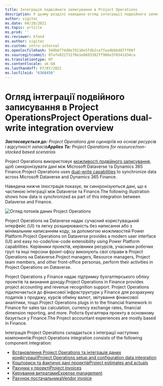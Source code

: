 ```yaml
---
title: Інтеграція подвійного записування в Project Operations
description: У цьому розділі наведено огляд інтеграції подвійного записування в Project Operations.
author: sigitac
ms.date: 04/28/2021
ms.topic: article
ms.prod: ''
ms.reviewer: kfend
ms.author: sigitac
ms.custom: intro-internal
ms.openlocfilehash: 540b6f74d8e79116e5fdb2ceffaa4bbb487ff08f
ms.sourcegitcommit: 0fafe022731f0e1e8693382ff906e3f8541d34ca
ms.translationtype: HT
ms.contentlocale: uk-UA
ms.lasthandoff: 07/07/2021
ms.locfileid: "6368456"
---
```

# <a name="project-operations-dual-write-integration-overview"></a><span data-ttu-id="2dc4b-103">Огляд інтеграції подвійного записування в Project Operations</span><span class="sxs-lookup"><span data-stu-id="2dc4b-103">Project Operations dual-write integration overview</span></span>

<span data-ttu-id="2dc4b-104">_**Застосовується до:** Project Operations для сценаріїв на основі ресурсів і відсутності запасів_</span><span class="sxs-lookup"><span data-stu-id="2dc4b-104">_**Applies To:** Project Operations for resource/non-stocked based scenarios_</span></span>

<span data-ttu-id="2dc4b-105">Project Operations використовує [можливості подвійного записування](/dynamics365/fin-ops-core/dev-itpro/data-entities/dual-write/dual-write-home-page), щоб синхронізувати дані між Microsoft Dataverse та Dynamics 365 Finance.</span><span class="sxs-lookup"><span data-stu-id="2dc4b-105">Project Operations uses [dual-write capabilities](/dynamics365/fin-ops-core/dev-itpro/data-entities/dual-write/dual-write-home-page) to synchronize data across Microsoft Dataverse and Dynamics 365 Finance.</span></span>

<span data-ttu-id="2dc4b-106">Наведена нижче ілюстрація показує, як синхронізуються дані, що є частиною інтеграції між Dataverse та Finance.</span><span class="sxs-lookup"><span data-stu-id="2dc4b-106">The following illustration shows how data is synchronized as part of this integration between Dataverse and Finance.</span></span>

![Огляд потоків даних Project Operations](./media/ProjectOperationsFlows.jpg)

<span data-ttu-id="2dc4b-108">Project Operations на Dataverse надає сучасний користувацький інтерфейс (UI) та легку розширюваність без написання або з мінімальним написанням коду, за допомогою можливостей Power Platform.</span><span class="sxs-lookup"><span data-stu-id="2dc4b-108">Project Operations on Dataverse provides a modern user interface (UI) and easy no-code/low-code extensibility using Power Platform capabilities.</span></span> <span data-ttu-id="2dc4b-109">Керівники проектів, керівники ресурсів, учасники робочих груп та інші персони фронт-офісу виконують свої справи в Project Operations на Dataverse.</span><span class="sxs-lookup"><span data-stu-id="2dc4b-109">Project managers, Resource managers, Project team members, and other front-office personas, perform their activities in Project Operations on Dataverse.</span></span>

<span data-ttu-id="2dc4b-110">Project Operations у Finance надає підтримку бухгалтерського обліку проектів та визнання доходу.</span><span class="sxs-lookup"><span data-stu-id="2dc4b-110">Project Operations in Finance provides project accounting and revenue recognition support.</span></span> <span data-ttu-id="2dc4b-111">Project Operations підключається до фінансової інфраструктури у Finance для розрахунку податків з продажу, курсів обміну валют, звітування фінансової аналітики, тощо.</span><span class="sxs-lookup"><span data-stu-id="2dc4b-111">Project Operations plugs in to the financial framework in Finance for sales tax calculation, currency exchange rates, financial dimension reporting, and more.</span></span> <span data-ttu-id="2dc4b-112">Робота бухгалтера проекту в основному базується у Finance.</span><span class="sxs-lookup"><span data-stu-id="2dc4b-112">The Project accountant experiences are mostly based in Finance.</span></span>

<span data-ttu-id="2dc4b-113">Інтеграція Project Operations складається з інтеграції наступних компонентів:</span><span class="sxs-lookup"><span data-stu-id="2dc4b-113">Project Operations integration consists of the following component integration:</span></span>


- [<span data-ttu-id="2dc4b-114">Встановлення Project Operations та інтеграція даних конфігурації</span><span class="sxs-lookup"><span data-stu-id="2dc4b-114">Project Operations setup and configuration data integration</span></span>](resource-dual-write-setup-integration.md) 
- [<span data-ttu-id="2dc4b-115">Кошториси та фактичні дані проектів</span><span class="sxs-lookup"><span data-stu-id="2dc4b-115">Project estimates and actuals</span></span>](resource-dual-write-estimates-actuals.md)
- [<span data-ttu-id="2dc4b-116">Рахунки у проекті</span><span class="sxs-lookup"><span data-stu-id="2dc4b-116">Project invoices</span></span>](resource-dual-write-project-invoice.md)
- [<span data-ttu-id="2dc4b-117">Керування витратами</span><span class="sxs-lookup"><span data-stu-id="2dc4b-117">Expense management</span></span>](resource-dual-write-expense.md)
- [<span data-ttu-id="2dc4b-118">Рахунок постачальника</span><span class="sxs-lookup"><span data-stu-id="2dc4b-118">Vendor invoice</span></span>](resource-dual-write-vendor-invoice.md)
